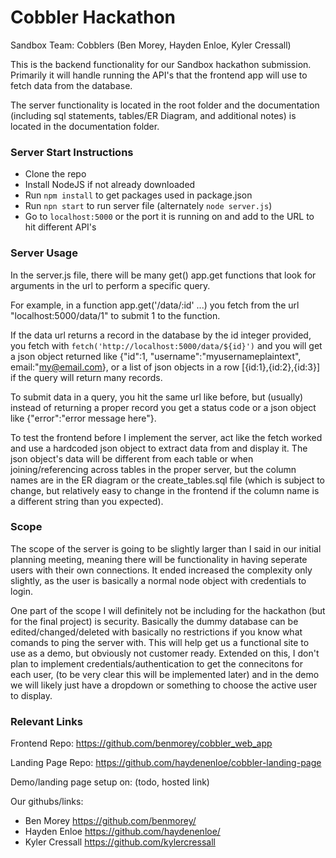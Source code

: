 # Cobbler Hackathon

Sandbox Team: Cobblers (Ben Morey, Hayden Enloe, Kyler Cressall)

This is the backend functionality for our Sandbox hackathon submission. Primarily it will handle running the API's that the frontend app will use to fetch data from the database.

The server functionality is located in the root folder and the documentation (including sql statements, tables/ER Diagram, and additional notes) is located in the documentation folder.

### Server Start Instructions

- Clone the repo
- Install NodeJS if not already downloaded
- Run `npm install` to get packages used in package.json
- Run `npn start` to run server file (alternately `node server.js`)
- Go to `localhost:5000` or the port it is running on and add to the URL to hit different API's

### Server Usage

In the server.js file, there will be many get() app.get functions that look for arguments in the url to perform a specific query.

For example, in a function app.get('/data/:id' ...) you fetch from the url "localhost:5000/data/1" to submit 1 to the function.

If the data url returns a record in the database by the id integer provided, you fetch with `fetch('http://localhost:5000/data/${id}')` and you will get a json object returned like {"id":1, "username":"myusernameplaintext", email:"my@email.com}, or a list of json objects in a row [{id:1},{id:2},{id:3}] if the query will return many records.

To submit data in a query, you hit the same url like before, but (usually) instead of returning a proper record you get a status code or a json object like {"error":"error message here"}.

To test the frontend before I implement the server, act like the fetch worked and use a hardcoded json object to extract data from and display it. The json object's data will be different from each table or when joining/referencing across tables in the proper server, but the column names are in the ER diagram or the create_tables.sql file (which is subject to change, but relatively easy to change in the frontend if the column name is a different string than you expected).

### Scope

The scope of the server is going to be slightly larger than I said in our initial planning meeting, meaning there will be functionality in having seperate users with their own connections. It ended increased the complexity only slightly, as the user is basically a normal node object with credentials to login.

One part of the scope I will definitely not be including for the hackathon (but for the final project) is security. Basically the dummy database can be edited/changed/deleted with basically no restrictions if you know what comands to ping the server with. This will help get us a functional site to use as a demo, but obviously not customer ready. Extended on this, I don't plan to implement credentials/authentication to get the connecitons for each user, (to be very clear this will be implemented later) and in the demo we will likely just have a dropdown or something to choose the active user to display.

### Relevant Links

Frontend Repo: https://github.com/benmorey/cobbler_web_app

Landing Page Repo: https://github.com/haydenenloe/cobbler-landing-page

Demo/landing page setup on: (todo, hosted link)

Our githubs/links:

- Ben Morey https://github.com/benmorey/
- Hayden Enloe https://github.com/haydenenloe/
- Kyler Cressall https://github.com/kylercressall
